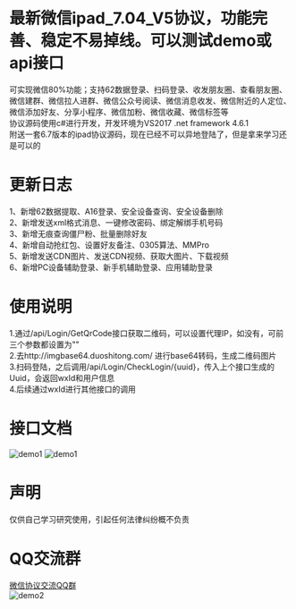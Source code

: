 # 最新微信ipad_7.04_V5协议，功能完善、稳定不易掉线。可以测试demo或api接口
可实现微信80%功能；支持62数据登录、扫码登录、收发朋友圈、查看朋友圈、微信建群、微信拉人进群、微信公众号阅读、微信消息收发、微信附近的人定位、微信添加好友、分享小程序、微信加粉、微信收藏、微信标签等<br/>
协议源码使用c#进行开发，开发环境为VS2017 .net framework 4.6.1 <br/>
附送一套6.7版本的ipad协议源码，现在已经不可以异地登陆了，但是拿来学习还是可以的<br/>
# 更新日志
1、新增62数据提取、A16登录、安全设备查询、安全设备删除<br/>
2、新增发送xml格式消息、一键修改密码、绑定解绑手机号码<br/>
3、新增无痕查询僵尸粉、批量删除好友<br/>
4、新增自动抢红包、设置好友备注、0305算法、MMPro<br/>
5、新增发送CDN图片、发送CDN视频、获取大图片、下载视频<br/>
6、新增PC设备辅助登录、新手机辅助登录、应用辅助登录<br/>
# 使用说明
1.通过/api/Login/GetQrCode接口获取二维码，可以设置代理IP，如没有，可前三个参数都设置为""<br/>
2.去http://imgbase64.duoshitong.com/ 进行base64转码，生成二维码图片<br/>
3.扫码登陆，之后调用/api/Login/CheckLogin/{uuid}，传入上个接口生成的Uuid，会返回wxId和用户信息<br/>
4.后续通过wxId进行其他接口的调用<br/>
# 接口文档
![demo1](https://github.com/weixinbao/WeChatXY/blob/master/API.png) 
![demo1](https://github.com/weixinbao/WeChatXY/blob/master/API2.jpg) <br/>
# 声明
仅供自己学习研究使用，引起任何法律纠纷概不负责
# QQ交流群
<a target="_blank" href="https://jq.qq.com/?_wv=1027&k=5yB7iRV">微信协议交流QQ群</a><br/>
![demo2](https://github.com/weixinbao/WeChatXY/blob/master/QQ.png) <br/>

